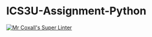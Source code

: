 # ICS3U-Assignment-Python

[![Mr Coxall's Super Linter](https://github.com/Haley-LeBon/ICS3U-Assignment-Python/workflows/Mr%20Coxall's%20Super%20Linter/badge.svg)](https://github.com/Haley-LeBon/ICS3U-Assignment-Python/actions/)
